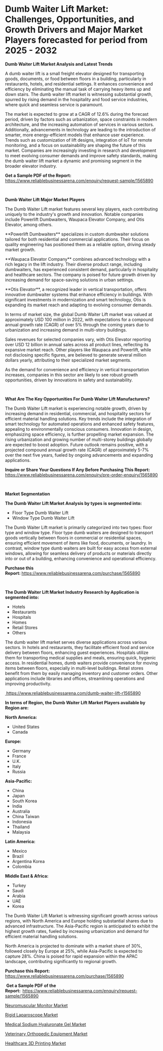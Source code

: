 <p><h1>Dumb Waiter Lift Market: Challenges, Opportunities, and Growth Drivers and Major Market Players forecasted for period from 2025 - 2032</h1></p><p><strong>Dumb Waiter Lift Market Analysis and Latest Trends</strong></p>
<p><p>A dumb waiter lift is a small freight elevator designed for transporting goods, documents, or food between floors in a building, particularly in restaurants, hotels, and residential settings. It enhances convenience and efficiency by eliminating the manual task of carrying heavy items up and down stairs. The dumb waiter lift market is witnessing substantial growth, spurred by rising demand in the hospitality and food service industries, where quick and seamless service is paramount.</p><p>The market is expected to grow at a CAGR of 12.6% during the forecast period, driven by factors such as urbanization, space constraints in modern architecture, and the increasing automation of services in various sectors. Additionally, advancements in technology are leading to the introduction of smarter, more energy-efficient models that enhance user experience. Trends such as customization of lift designs, integration of IoT for remote monitoring, and a focus on sustainability are shaping the future of this market. Companies are increasingly investing in research and development to meet evolving consumer demands and improve safety standards, making the dumb waiter lift market a dynamic and promising segment in the broader elevator industry.</p></p>
<p><strong>Get a Sample PDF of the Report:&nbsp;</strong> <a href="https://www.reliablebusinessarena.com/enquiry/request-sample/1565890?utm_campaign=2933&utm_medium=2&utm_source=Github&utm_content=ia&utm_term=08042025&utm_id=dumb-waiter-lift">https://www.reliablebusinessarena.com/enquiry/request-sample/1565890</a></p>
<p>&nbsp;</p>
<p><strong>Dumb Waiter Lift Major Market Players</strong></p>
<p><p>The Dumb Waiter Lift market features several key players, each contributing uniquely to the industry's growth and innovation. Notable companies include Powerlift Dumbwaiters, Waupaca Elevator Company, and Otis Elevator, among others.</p><p>**Powerlift Dumbwaiters** specializes in custom dumbwaiter solutions tailored for both residential and commercial applications. Their focus on quality engineering has positioned them as a reliable option, driving steady market growth.</p><p>**Waupaca Elevator Company** combines advanced technology with a rich legacy in the lift industry. Their diverse product range, including dumbwaiters, has experienced consistent demand, particularly in hospitality and healthcare sectors. The company is poised for future growth driven by increasing demand for space-saving solutions in urban settings.</p><p>**Otis Elevator**, a recognized leader in vertical transportation, offers innovative dumbwaiter systems that enhance efficiency in buildings. With significant investments in modernization and smart technology, Otis is expanding its market reach and adapting to evolving consumer demands.</p><p>In terms of market size, the global Dumb Waiter Lift market was valued at approximately USD 100 million in 2022, with expectations for a compound annual growth rate (CAGR) of over 5% through the coming years due to urbanization and increasing demand in multi-story buildings.</p><p>Sales revenues for selected companies vary, with Otis Elevator reporting over USD 12 billion in annual sales across all product lines, reflecting its expansive market reach. Other players like Waupaca and Powerlift, while not disclosing specific figures, are believed to generate several million dollars yearly, attributing to their specialized market segments.</p><p>As the demand for convenience and efficiency in vertical transportation increases, companies in this sector are likely to see robust growth opportunities, driven by innovations in safety and sustainability.</p></p>
<p>&nbsp;</p>
<p><strong>What Are The Key Opportunities For Dumb Waiter Lift Manufacturers?</strong></p>
<p><p>The Dumb Waiter Lift market is experiencing notable growth, driven by increasing demand in residential, commercial, and hospitality sectors for efficient material handling solutions. Key trends include the integration of smart technology for automated operations and enhanced safety features, appealing to environmentally conscious consumers. Innovation in design, emphasizing space efficiency, is further propelling market expansion. The rising urbanization and growing number of multi-storey buildings globally are expected to boost adoption. Future outlook remains positive, with a projected compound annual growth rate (CAGR) of approximately 5-7% over the next five years, fueled by ongoing advancements and expanding applications.</p></p>
<p><strong>Inquire or Share Your Questions If Any Before Purchasing This Report:</strong> <a href="https://www.reliablebusinessarena.com/enquiry/pre-order-enquiry/1565890?utm_campaign=2933&utm_medium=2&utm_source=Github&utm_content=ia&utm_term=08042025&utm_id=dumb-waiter-lift">https://www.reliablebusinessarena.com/enquiry/pre-order-enquiry/1565890</a></p>
<p>&nbsp;</p>
<p><strong>Market Segmentation</strong></p>
<p><strong>The Dumb Waiter Lift Market Analysis by types is segmented into:</strong></p>
<p><ul><li>Floor Type Dumb Waiter Lift</li><li>Window Type Dumb Waiter Lift</li></ul></p>
<p><p>The Dumb Waiter Lift market is primarily categorized into two types: floor type and window type. Floor type dumb waiters are designed to transport goods vertically between floors in commercial or residential spaces, ensuring efficient movement of items like food, documents, or laundry. In contrast, window type dumb waiters are built for easy access from external windows, allowing for seamless delivery of products or materials directly into or out of a building, enhancing convenience and operational efficiency.</p></p>
<p><strong>Purchase this Report:&nbsp;</strong><a href="https://www.reliablebusinessarena.com/purchase/1565890?utm_campaign=2933&utm_medium=2&utm_source=Github&utm_content=ia&utm_term=08042025&utm_id=dumb-waiter-lift">https://www.reliablebusinessarena.com/purchase/1565890</a></p>
<p>&nbsp;</p>
<p><strong>The Dumb Waiter Lift Market Industry Research by Application is segmented into:</strong></p>
<p><ul><li>Hotels</li><li>Restaurants</li><li>Hospitals</li><li>Homes</li><li>Retail Stores</li><li>Others</li></ul></p>
<p><p>The dumb waiter lift market serves diverse applications across various sectors. In hotels and restaurants, they facilitate efficient food and service delivery between floors, enhancing guest experiences. Hospitals utilize them for transporting medical supplies and meals, ensuring quick, hygienic access. In residential homes, dumb waiters provide convenience for moving items between floors, especially in multi-level buildings. Retail stores benefit from them by easily managing inventory and customer orders. Other applications include libraries and offices, streamlining operations and improving productivity.</p></p>
<p><a href="https://www.reliablebusinessarena.com/dumb-waiter-lift-r1565890?utm_campaign=2933&utm_medium=2&utm_source=Github&utm_content=ia&utm_term=08042025&utm_id=dumb-waiter-lift">&nbsp;https://www.reliablebusinessarena.com/dumb-waiter-lift-r1565890</a></p>
<p><strong>In terms of Region, the Dumb Waiter Lift Market Players available by Region are:</strong></p>
<p>
    <p> <strong> North America: </strong>
        <ul>
            <li>United States</li>
            <li>Canada</li>
        </ul>
        </p> 
    <p> <strong> Europe: </strong>
        <ul>
            <li>Germany</li>
            <li>France</li>
            <li>U.K.</li>
            <li>Italy</li>
            <li>Russia</li>
        </ul>
        </p> 
    <p> <strong> Asia-Pacific: </strong>
        <ul>
            <li>China</li>
            <li>Japan</li>
            <li>South Korea</li>
            <li>India</li>
            <li>Australia</li>
            <li>China Taiwan</li>
            <li>Indonesia</li>
            <li>Thailand</li>
            <li>Malaysia</li>
        </ul>
        </p> 
    <p> <strong> Latin America: </strong>
        <ul>
            <li>Mexico</li>
            <li>Brazil</li>
            <li>Argentina Korea</li>
            <li>Colombia</li>
        </ul>
        </p> 
    <p> <strong> Middle East & Africa: </strong>
        <ul>
            <li>Turkey</li>
            <li>Saudi</li>
            <li>Arabia</li>
            <li>UAE</li>
            <li>Korea</li>
        </ul>
    </p>
    </p>
<p><p>The Dumb Waiter Lift Market is witnessing significant growth across various regions, with North America and Europe holding substantial shares due to advanced infrastructure. The Asia-Pacific region is anticipated to exhibit the highest growth rates, fueled by increasing urbanization and demand for efficient material handling solutions. </p><p>North America is projected to dominate with a market share of 30%, followed closely by Europe at 25%, while Asia-Pacific is expected to capture 28%. China is poised for rapid expansion within the APAC landscape, contributing significantly to regional growth.</p></p>
<p><strong>Purchase this Report: </strong><a href="https://www.reliablebusinessarena.com/purchase/1565890?utm_campaign=2933&utm_medium=2&utm_source=Github&utm_content=ia&utm_term=08042025&utm_id=dumb-waiter-lift">https://www.reliablebusinessarena.com/purchase/1565890</a></p>
<p>&nbsp;<strong>Get a Sample PDF of the Report:&nbsp;&nbsp;</strong><a href="https://www.reliablebusinessarena.com/enquiry/request-sample/1565890?utm_campaign=2933&utm_medium=2&utm_source=Github&utm_content=ia&utm_term=08042025&utm_id=dumb-waiter-lift">https://www.reliablebusinessarena.com/enquiry/request-sample/1565890</a></p>
<p><strong></strong></p>
<p><p><a href="https://www.linkedin.com/pulse/robust-growth-anticipated-neuromuscular-monitor-ebkbc?utm_campaign=2933&utm_medium=2&utm_source=Github&utm_content=ia&utm_term=08042025&utm_id=dumb-waiter-lift">Neuromuscular Monitor Market</a></p><p><a href="https://www.linkedin.com/pulse/assessing-competition-rigid-laparoscope-market-strengths-limitations-swyac?utm_campaign=2933&utm_medium=2&utm_source=Github&utm_content=ia&utm_term=08042025&utm_id=dumb-waiter-lift">Rigid Laparoscope Market</a></p><p><a href="https://www.linkedin.com/pulse/informative-market-research-report-medical-sodium-awstc?utm_campaign=2933&utm_medium=2&utm_source=Github&utm_content=ia&utm_term=08042025&utm_id=dumb-waiter-lift">Medical Sodium Hyaluronate Gel Market</a></p><p><a href="https://www.linkedin.com/pulse/deep-dive-veterinary-orthopedic-equipment-market-future-zz7nc?utm_campaign=2933&utm_medium=2&utm_source=Github&utm_content=ia&utm_term=08042025&utm_id=dumb-waiter-lift">Veterinary Orthopedic Equipment Market</a></p><p><a href="https://www.linkedin.com/pulse/healthcare-3d-printing-market-growth-projections-2025--ke7sc?utm_campaign=2933&utm_medium=2&utm_source=Github&utm_content=ia&utm_term=08042025&utm_id=dumb-waiter-lift">Healthcare 3D Printing Market</a></p></p>